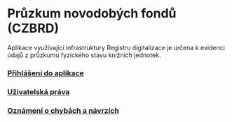 # Průzkum novodobých fondů (CZBRD) #
Aplikace využívající infrastruktury Registru digitalizace je určena k evidenci údajů z průzkumu fyzického stavu knižních jednotek.

### [Přihlášení do aplikace](http://195.113.134.54:8108/czbrd/plaant) ###
### [Uživatelská práva](wiki/UzivatelskeRole) ###
### [Oznámení o chybách a návrzích](http://code.google.com/p/czbrd/issues/list) ###
